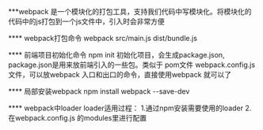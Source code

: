 ***webpack
  是一个模块化的打包工具，支持我们代码中写模块化。将模块化的代码中的js打包到一个js文件中，引入时会非常方便

**** webpack打包命令
    webpack src/main.js dist/bundle.js

**** 前端项目初始化命令
    npm init  初始化项目，会生成package.json, package.json是用来放前端引入的一些包。类似于 pom文件
    webpack.config.js 文件，可以放webpack 入口和出口的命令，直接使用webpack 就可以了

**** 局部安装webpack
    npm install webpack --save-dev 

**** webpack中loader
  loader适用过程：
    1.通过npm安装需要使用的loader
    2.在webpack.config.js 的modules里进行配置

